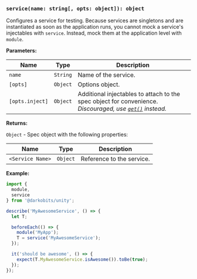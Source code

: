 ### `service(name: string[, opts: object]): object`

Configures a service for testing. Because services are singletons and are instantiated as soon as the application runs, you cannot mock a service's injectables with `service`. Instead, mock them at the application level with `module`.

**Parameters:**

|Name|Type|Description|
|---|---|---|
|`name`|`String`|Name of the service.|
|`[opts]`|`Object`|Options object.|
|`[opts.inject]`|`Object`|Additional injectables to attach to the spec object for convenience. *Discouraged, use [`get()`](/src/utils/get) instead.*|

**Returns:**

`Object` - Spec object with the following properties:

|Name|Type|Description|
|---|---|---|
|`<Service Name>`|`Object`|Reference to the service.|

**Example:**

```js
import {
  module,
  service
} from '@darkobits/unity';

describe('MyAwesomeService', () => {
  let T;

  beforeEach(() => {
    module('MyApp');
    T = service('MyAwesomeService');
  });

  it('should be awesome', () => {
    expect(T.MyAwesomeService.isAwesome()).toBe(true);
  });
});
```
